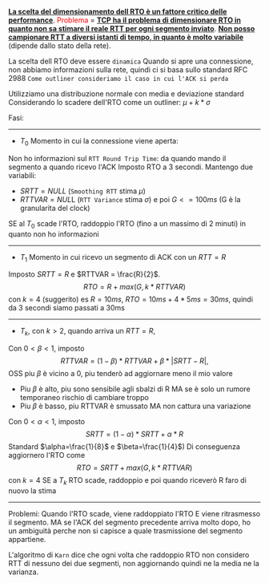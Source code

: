 <b><u>La scelta del dimensionamento dell RTO è un fattore critico delle performance</u></b>.
<span style=color:red>Problema</span> = <b><u>TCP ha il problema di dimensionare RTO in quanto non sa stimare il reale RTT per ogni segmento inviato</u></b>. <b><u>Non posso campionare RTT a diversi istanti di tempo, in quanto è molto variabile</u></b> (dipende dallo stato della rete). 





La scelta dell RTO deve essere `dinamica`
Quando si apre una connessione, non abbiamo informazioni sulla rete, quindi ci si basa sullo standard RFC 2988
`Come outliner consideriamo il caso in cui l'ACK si perda`

Utilizziamo una distribuzione normale con media e deviazione standard
Considerando lo scadere dell'RTO come un outliner: $\mu + k*\sigma$

Fasi:

---
- $T_0$ Momento in cui la connessione viene aperta: 

Non ho informazioni sul `RTT Round Trip Time`: da quando mando il segmento a quando ricevo l'ACK 
Imposto RTO a 3 secondi. 
Mantengo due variabili: 
- $SRTT = NULL$ (`Smoothing RTT` stima $\mu$) 
- $RTTVAR = NUL$L (`RTT Variance` stima $\sigma$) e poi $G <= 100ms$ (G è la granularita del clock)

SE al $T_0$ scade l'RTO, raddoppio l'RTO (fino a un massimo di 2 minuti) in quanto non ho informazioni

---
- $T_1$ Momento in cui ricevo un segmento di ACK con un $RTT = R$

Imposto $SRTT = R$ e $RTTVAR = \frac{R}{2}$. $$RTO = R + max(G, k*RTTVAR)$$con $k = 4$ (suggerito)
es 
$R = 10 ms$, 
$RTO = 10ms + 4*5ms = 30ms$, quindi da 3 secondi siamo passati a 30ms

---
- $T_k$, con $k>2$, quando arriva un $RTT = R$, 

Con $0<\beta<1$, imposto $$RTTVAR = (1-\beta)*RTTVAR + \beta*|SRTT-R|,$$
OSS piu $\beta$ è vicino a 0, piu tenderò ad aggiornare meno il mio valore
- Piu $\beta$ è alto, piu sono sensibile agli sbalzi di R MA se è solo un rumore temporaneo rischio di cambiare troppo
- Piu $\beta$ è basso, piu RTTVAR è smussato MA non cattura una variazione

Con $0<\alpha<1$, imposto
 $$SRTT = (1-\alpha)*SRTT + \alpha*R$$
Standard $\alpha=\frac{1}{8}$ e $\beta=\frac{1}{4}$)
Di conseguenza aggiornero l'RTO come 
$$RTO = SRTT + max(G, k*RTTVAR)$$con $k = 4$
SE a $T_k$ RTO scade, raddoppio e poi quando riceverò R faro di nuovo la stima

---
Problemi:
Quando l'RTO scade, viene raddoppiato l'RTO E viene ritrasmesso il segmento. MA se l'ACK del segmento precedente arriva molto dopo, ho un ambiguità perche non si capisce a quale trasmissione del segmento appartiene. 

L'algoritmo di `Karn` dice che ogni volta che raddoppio RTO non considero RTT di nessuno dei due segmenti, non aggiornando quindi ne la media ne la varianza.